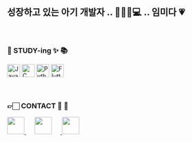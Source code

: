 ## 성장하고 있는 아기 개발자 .. 🍼👶🏻💻 .. 임미다 💗
<br>

### 📝 STUDY-ing ✨ 📚
<p>
    <img width="30" src="https://user-images.githubusercontent.com/25181517/117201156-9a724800-adec-11eb-9a9d-3cd0f67da4bc.png" alt="Java" title="Java"/>
    <img width="30" src="https://user-images.githubusercontent.com/25181517/192106070-46255bcf-65e6-4c6b-a296-bf8d0d8fb2a7.png" alt="C" title="C"/>
    <img width="30" src="https://user-images.githubusercontent.com/25181517/183423507-c056a6f9-1ba8-4312-a350-19bcbc5a8697.png" alt="Python" title="Python"/>
    <img width="30" src="https://user-images.githubusercontent.com/25181517/186150365-da1eccce-6201-487c-8649-45e9e99435fd.png" alt="Flutter" title="Flutter"/>
</p>

<br>

###  👉🏻 CONTACT 📱 📩 
<a href="https://velog.io/@wldmsdl7/posts">
  <img src="https://img.shields.io/badge/Velog-white?style=flat-square&logo=Velog" style = "height : 40"/>
</a>        
<a href="https://www.instagram.com/nununuejil/">
    <img src="http://img.shields.io/badge/-Instagram-white?style=flat&logo=Instagram&link=https://instagram.com/alpox.dev/" style="height : 40; margin-left : 20px; margin-right : 20px;"/>
</a>
<a href = "wldmsdl5835@gmail.com">
    <img src="https://img.shields.io/badge/Gmail-white?style=flat-square&logo=Gmail" style = "height : 40"/>
</a>


